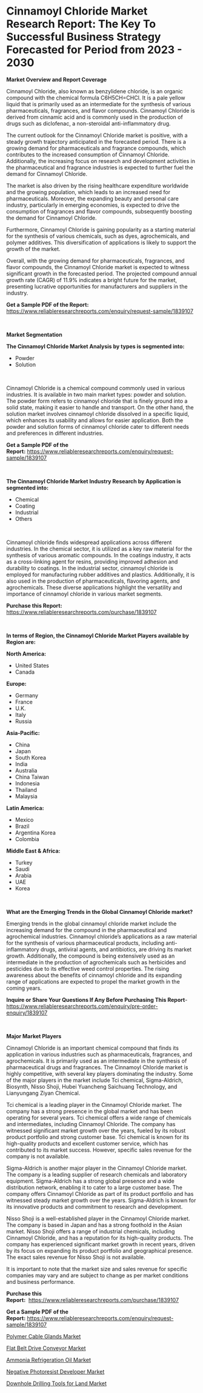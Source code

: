 <p><h1>Cinnamoyl Chloride Market Research Report: The Key To Successful Business Strategy Forecasted for Period from 2023 - 2030</h1></p><p><strong>Market Overview and Report Coverage</strong></p>
<p><p>Cinnamoyl Chloride, also known as benzylidene chloride, is an organic compound with the chemical formula C6H5CH=CHCl. It is a pale yellow liquid that is primarily used as an intermediate for the synthesis of various pharmaceuticals, fragrances, and flavor compounds. Cinnamoyl Chloride is derived from cinnamic acid and is commonly used in the production of drugs such as diclofenac, a non-steroidal anti-inflammatory drug.</p><p>The current outlook for the Cinnamoyl Chloride market is positive, with a steady growth trajectory anticipated in the forecasted period. There is a growing demand for pharmaceuticals and fragrance compounds, which contributes to the increased consumption of Cinnamoyl Chloride. Additionally, the increasing focus on research and development activities in the pharmaceutical and fragrance industries is expected to further fuel the demand for Cinnamoyl Chloride.</p><p>The market is also driven by the rising healthcare expenditure worldwide and the growing population, which leads to an increased need for pharmaceuticals. Moreover, the expanding beauty and personal care industry, particularly in emerging economies, is expected to drive the consumption of fragrances and flavor compounds, subsequently boosting the demand for Cinnamoyl Chloride.</p><p>Furthermore, Cinnamoyl Chloride is gaining popularity as a starting material for the synthesis of various chemicals, such as dyes, agrochemicals, and polymer additives. This diversification of applications is likely to support the growth of the market.</p><p>Overall, with the growing demand for pharmaceuticals, fragrances, and flavor compounds, the Cinnamoyl Chloride market is expected to witness significant growth in the forecasted period. The projected compound annual growth rate (CAGR) of 11.9% indicates a bright future for the market, presenting lucrative opportunities for manufacturers and suppliers in the industry.</p></p>
<p><strong>Get a Sample PDF of the Report:</strong> <a href="https://www.reliableresearchreports.com/enquiry/request-sample/1839107">https://www.reliableresearchreports.com/enquiry/request-sample/1839107</a></p>
<p>&nbsp;</p>
<p><strong>Market Segmentation</strong></p>
<p><strong>The Cinnamoyl Chloride Market Analysis by types is segmented into:</strong></p>
<p><ul><li>Powder</li><li>Solution</li></ul></p>
<p>&nbsp;</p>
<p><p>Cinnamoyl Chloride is a chemical compound commonly used in various industries. It is available in two main market types: powder and solution. The powder form refers to cinnamoyl chloride that is finely ground into a solid state, making it easier to handle and transport. On the other hand, the solution market involves cinnamoyl chloride dissolved in a specific liquid, which enhances its usability and allows for easier application. Both the powder and solution forms of cinnamoyl chloride cater to different needs and preferences in different industries.</p></p>
<p><strong>Get a Sample PDF of the Report:</strong>&nbsp;<a href="https://www.reliableresearchreports.com/enquiry/request-sample/1839107">https://www.reliableresearchreports.com/enquiry/request-sample/1839107</a></p>
<p>&nbsp;</p>
<p><strong>The Cinnamoyl Chloride Market Industry Research by Application is segmented into:</strong></p>
<p><ul><li>Chemical</li><li>Coating</li><li>Industrial</li><li>Others</li></ul></p>
<p>&nbsp;</p>
<p><p>Cinnamoyl chloride finds widespread applications across different industries. In the chemical sector, it is utilized as a key raw material for the synthesis of various aromatic compounds. In the coatings industry, it acts as a cross-linking agent for resins, providing improved adhesion and durability to coatings. In the industrial sector, cinnamoyl chloride is employed for manufacturing rubber additives and plastics. Additionally, it is also used in the production of pharmaceuticals, flavoring agents, and agrochemicals. These diverse applications highlight the versatility and importance of cinnamoyl chloride in various market segments.</p></p>
<p><strong>Purchase this Report:</strong>&nbsp; <a href="https://www.reliableresearchreports.com/purchase/1839107">https://www.reliableresearchreports.com/purchase/1839107</a></p>
<p>&nbsp;</p>
<p><strong>In terms of Region, the Cinnamoyl Chloride Market Players available by Region are:</strong></p>
<p>
    <p> <strong> North America: </strong>
        <ul>
            <li>United States</li>
            <li>Canada</li>
        </ul>
        </p> 
    <p> <strong> Europe: </strong>
        <ul>
            <li>Germany</li>
            <li>France</li>
            <li>U.K.</li>
            <li>Italy</li>
            <li>Russia</li>
        </ul>
        </p> 
    <p> <strong> Asia-Pacific: </strong>
        <ul>
            <li>China</li>
            <li>Japan</li>
            <li>South Korea</li>
            <li>India</li>
            <li>Australia</li>
            <li>China Taiwan</li>
            <li>Indonesia</li>
            <li>Thailand</li>
            <li>Malaysia</li>
        </ul>
        </p> 
    <p> <strong> Latin America: </strong>
        <ul>
            <li>Mexico</li>
            <li>Brazil</li>
            <li>Argentina Korea</li>
            <li>Colombia</li>
        </ul>
        </p> 
    <p> <strong> Middle East & Africa: </strong>
        <ul>
            <li>Turkey</li>
            <li>Saudi</li>
            <li>Arabia</li>
            <li>UAE</li>
            <li>Korea</li>
        </ul>
    </p>
    </p>
<p>&nbsp;</p>
<p><strong>What are the Emerging Trends in the Global Cinnamoyl Chloride market?</strong></p>
<p><p>Emerging trends in the global cinnamoyl chloride market include the increasing demand for the compound in the pharmaceutical and agrochemical industries. Cinnamoyl chloride’s applications as a raw material for the synthesis of various pharmaceutical products, including anti-inflammatory drugs, antiviral agents, and antibiotics, are driving its market growth. Additionally, the compound is being extensively used as an intermediate in the production of agrochemicals such as herbicides and pesticides due to its effective weed control properties. The rising awareness about the benefits of cinnamoyl chloride and its expanding range of applications are expected to propel the market growth in the coming years.</p></p>
<p><strong>Inquire or Share Your Questions If Any Before Purchasing This Report</strong>- <a href="https://www.reliableresearchreports.com/enquiry/pre-order-enquiry/1839107">https://www.reliableresearchreports.com/enquiry/pre-order-enquiry/1839107</a></p>
<p>&nbsp;</p>
<p><strong>Major Market Players</strong></p>
<p><p>Cinnamoyl Chloride is an important chemical compound that finds its application in various industries such as pharmaceuticals, fragrances, and agrochemicals. It is primarily used as an intermediate in the synthesis of pharmaceutical drugs and fragrances. The Cinnamoyl Chloride market is highly competitive, with several key players dominating the industry. Some of the major players in the market include Tci chemical, Sigma-Aldrich, Biosynth, Nisso Shoji, Hubei Yuancheng Saichuang Technology, and Lianyungang Ziyan Chemical.</p><p>Tci chemical is a leading player in the Cinnamoyl Chloride market. The company has a strong presence in the global market and has been operating for several years. Tci chemical offers a wide range of chemicals and intermediates, including Cinnamoyl Chloride. The company has witnessed significant market growth over the years, fueled by its robust product portfolio and strong customer base. Tci chemical is known for its high-quality products and excellent customer service, which has contributed to its market success. However, specific sales revenue for the company is not available.</p><p>Sigma-Aldrich is another major player in the Cinnamoyl Chloride market. The company is a leading supplier of research chemicals and laboratory equipment. Sigma-Aldrich has a strong global presence and a wide distribution network, enabling it to cater to a large customer base. The company offers Cinnamoyl Chloride as part of its product portfolio and has witnessed steady market growth over the years. Sigma-Aldrich is known for its innovative products and commitment to research and development.</p><p>Nisso Shoji is a well-established player in the Cinnamoyl Chloride market. The company is based in Japan and has a strong foothold in the Asian market. Nisso Shoji offers a range of industrial chemicals, including Cinnamoyl Chloride, and has a reputation for its high-quality products. The company has experienced significant market growth in recent years, driven by its focus on expanding its product portfolio and geographical presence. The exact sales revenue for Nisso Shoji is not available.</p><p>It is important to note that the market size and sales revenue for specific companies may vary and are subject to change as per market conditions and business performance.</p></p>
<p><strong>Purchase this Report:</strong>&nbsp;&nbsp;<a href="https://www.reliableresearchreports.com/purchase/1839107">https://www.reliableresearchreports.com/purchase/1839107</a></p>
<p></p>
<p><strong>Get a Sample PDF of the Report:</strong>&nbsp;<a href="https://www.reliableresearchreports.com/enquiry/request-sample/1839107">https://www.reliableresearchreports.com/enquiry/request-sample/1839107</a></p>
<p><p><a href="https://medium.com/@dritasmani2022/polymer-cable-glands-market-outlook-industry-overview-and-forecast-2023-to-2030-542e548d28ba">Polymer Cable Glands Market</a></p><p><a href="https://medium.com/@noise.asset.organ/flat-belt-drive-conveyor-market-furnishes-information-on-market-share-market-trends-and-market-209352684d40">Flat Belt Drive Conveyor Market</a></p><p><a href="https://github.com/rahu1503/Market-Research-Report-List-1/blob/main/ammonia-refrigeration-oil-market.md">Ammonia Refrigeration Oil Market</a></p><p><a href="https://github.com/rahu1501/Market-Research-Report-List-1/blob/main/negative-photoresist-developer-market.md">Negative Photoresist Developer Market</a></p><p><a href="https://medium.com/@soap.equip.win/downhole-drilling-tools-for-land-market-size-reveals-the-best-marketing-channels-in-global-industry-cf9e760c072c">Downhole Drilling Tools for Land Market</a></p></p>